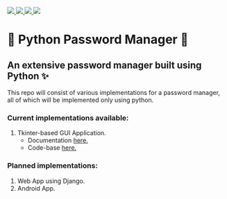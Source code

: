<p>
    <a href="" alt="License">
        <img src="https://img.shields.io/github/license/SamDev98/password-manager-py?style=flat-square"/>
    </a>
    <a href="https://github.com/SamDev98/password-manager-py/releases" alt="Releases">
        <img src="https://img.shields.io/github/v/release/SamDev98/password-manager-py?include_prereleases&style=flat-square"/>
    </a>
    <a href="https://discord.gg/7sSs4AC3ey" alt="Discord">
        <img src="https://img.shields.io/discord/813065529639436328?style=flat-square"/>
    </a>
    <a href="" alt="Maintained">
        <img src="https://img.shields.io/maintenance/yes/2021?style=flat-square"/>
    </a>
</p>

# 🐍 Python Password Manager 🔐

## An extensive password manager built using Python ✨

This repo will consist of various implementations for a password manager, all of which will be implemented only using
python.

### Current implementations available:

1. Tkinter-based GUI Application.
    - Documentation [here.](Tk_README.md)
    - Code-base [here.](pass-manager-tkinter)

### Planned implementations:

1. Web App using Django.
2. Android App.